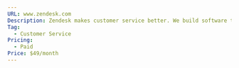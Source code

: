 ```yaml
---
URL: www.zendesk.com
Description: Zendesk makes customer service better. We build software to meet customer needs, set your team up for success, and keep your business in sync.
Tag:
  - Customer Service
Pricing:
  - Paid
Price: $49/month
---
```

